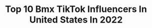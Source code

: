 ---
title: Top 10 Bmx TikTok Influencers In United States In 2022
description: >-
  Find top bmx TikTok influencers in United States in 2022. Most popular hashtags: #fyp #bmx #foryoupage #bike.
platform: TikTok
hits: 68
text_top: Discover the most popular TikTok accounts on inBeat.
text_bottom: Our database holds 68 TikTok influencers like this in United States for you to connect with.
profiles:
  - username: "thaisue"
    fullname: >-
      🐾Linda Sue🐾
    bio: >-
      Thaigirl Single mom, Maryland 💯❤49ers 🔞 👻bmxmom89
    location: "United States"
    followers: 49100
    engagement: 2734
    commentsToLikes: 0.132570
    id: ckav2n4f78z2d0j23est75j4a
    verified: false
    hashtags: "#morganwallen, #asianbeauty, #countrymusic, #funny"
  - username: "bmxandscooterlovers"
    fullname: >-
      Bikelife Dereck
    bio: >-
      🥺🔥I ride Bmx and scooter🔥🥺 🚲💯💯🚲
    location: "United States"
    followers: 5238
    engagement: 1645
    commentsToLikes: 0.072403
    id: ckc7llmeisbr70j2390068exb
    verified: false
    hashtags: "#fyp, #viral, #bikelife, #bmxlife"
  - username: "catfishvsthug"
    fullname: >-
      Catfishcatfish
    bio: >-
      BMX is life. I’ve been to all 50 states and 89 countries. This is how I remember
    location: "United States"
    followers: 30800
    engagement: 961
    commentsToLikes: 0.031299
    id: ckc7tih3exwbb0j23m8xhdx69
    verified: false
    hashtags: "#travel, #howto, #fyp, #bmx"
  - username: "cammoorebmx"
    fullname: >-
      Cameron Moore
    bio: >-
      Professional BMX Racer 🚲 📧: cammoorebiz@gmail.com
    location: "United States"
    followers: 534400
    engagement: 1611
    commentsToLikes: 0.006219
    id: ck8rp0w9ekbpi0j78znwrxhga
    verified: false
    hashtags: "#bike, #bmx, #foryou, #fyp"
  - username: "bugbmx"
    fullname: >-
      Kyler Manning
    bio: >-
      🐛INSTAGRAM: @BUG_BMX🐛
    location: "United States"
    followers: 16900
    engagement: 2001
    commentsToLikes: 0.010034
    id: ck8hrjo72934c0j78int30auk
    verified: false
    hashtags: "#viral, #yeeyee, #foryoupage, #chevy"
  - username: "kordare"
    fullname: >-
      Kordare
    bio: >-
      Fabrication • BMX • Powerlifting
    location: "United States"
    followers: 250700
    engagement: 1142
    commentsToLikes: 0.024708
    id: cka0w97fg1vp40i78pf3kmlps
    verified: false
    hashtags: "#bikes, #garage, #fabrication, #bmx"
  - username: "garin808"
    fullname: >-
      G-Style BMX
    bio: >-
      50 YEARS / 50th STATE / BMX / DO SOMETHING FUN / ENJOY LIFE / SMILE
    location: "United States"
    followers: 35400
    engagement: 525
    commentsToLikes: 0.090841
    id: ckbf47ab3slcb0j23lhpp7vm0
    verified: false
    hashtags: "#bmx, #wheelie, #sky, #bikefactory"
  - username: "bmxhighlights"
    fullname: >-
      bmxhighlights
    bio: >-
      𝘽𝙈𝙓 𝙃𝙄𝙂𝙃𝙇𝙄𝙂𝙃𝙏𝙎 ❌THE LATEST BMX HIGHLIGHTS! IG @bmxhighlights ⬆️
    location: "United States"
    followers: 10300
    engagement: 1013
    commentsToLikes: 0.017029
    id: ckb0j6dbbadoo0j23pr3ehbzg
    verified: false
    hashtags: "#tailwhip, #bmxstreet, #bmxer, #cultbmx"
  - username: "dallas_dunn"
    fullname: >-
      Dallas Dunn
    bio: >-
      Dirt bikes | BMX | Heavy Equipment
    location: "United States"
    followers: 65400
    engagement: 1588
    commentsToLikes: 0.010138
    id: cka7ozw0k4y9k0i78zx00og1w
    verified: false
    hashtags: "#dirtbikes, #mx, #bikelife, #motocross"
  - username: "colinlikewhat"
    fullname: >-
      Colin Varanyak 
    bio: >-
      BMX PROFESSIONAL www.fiendbmx.com All inquiries: hurricolin@gmail.com
    location: "United States"
    followers: 11300
    engagement: 1361
    commentsToLikes: 0.010331
    id: ckb19yek3y5lb0j237olkmfz1
    verified: false
    hashtags: "#jump, #biking, #bicycle, #ride"
---